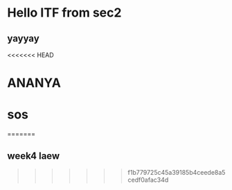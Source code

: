 # Hello ITF from sec2
## yayyay
<<<<<<< HEAD
# ANANYA
# sos
=======
## week4 laew
>>>>>>> f1b779725c45a39185b4ceede8a5cedf0afac34d
